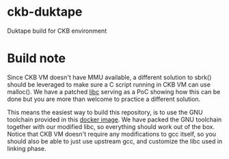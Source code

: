 # ckb-duktape

Duktape build for CKB environment

# Build note

Since CKB VM doesn't have MMU available, a different solution to sbrk() should be leveraged to make sure a C script running in CKB VM can use malloc(). We have a patched [libc](https://github.com/nervosnetwork/riscv-newlib) serving as a PoC showing how this can be done but you are more than welcome to practice a different solution.

This means the easiest way to build this repository, is to use the GNU toolchain provided in this [docker image](https://hub.docker.com/r/nervos/ckb-riscv-gnu-toolchain). We have packed the GNU toolchain together with our modified libc, so everything should work out of the box. Notice that CKB VM doesn't require any modifications to gcc itself, so you should also be able to just use upstream gcc, and customize the libc used in linking phase.
